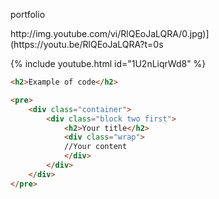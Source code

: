 portfolio

<html>
http://img.youtube.com/vi/RlQEoJaLQRA/0.jpg)](https://youtu.be/RlQEoJaLQRA?t=0s

 {% include youtube.html id="1U2nLiqrWd8" %}
</html>


```html
<h2>Example of code</h2>

<pre>
    <div class="container">
        <div class="block two first">
            <h2>Your title</h2>
            <div class="wrap">
            //Your content
            </div>
        </div>
    </div>
</pre>
```
